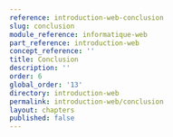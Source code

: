 ```yaml
---
reference: introduction-web-conclusion
slug: conclusion
module_reference: informatique-web
part_reference: introduction-web
concept_reference: ''
title: Conclusion
description: ''
order: 6
global_order: '13'
directory: introduction-web
permalink: introduction-web/conclusion
layout: chapters
published: false
---
```

